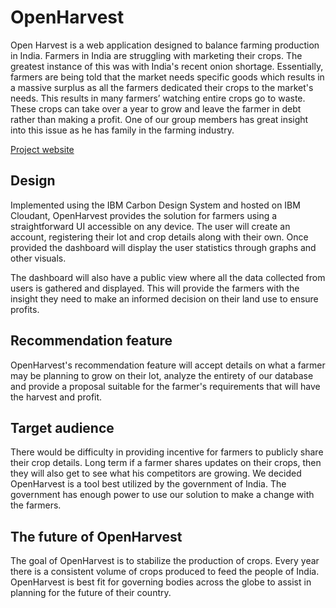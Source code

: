 # OpenHarvest

Open Harvest is a web application designed to balance farming production in India. Farmers in India are struggling with marketing their crops. The greatest instance of this was with India's recent onion shortage. Essentially, farmers are being told that the market needs specific goods which results in a massive surplus as all the farmers dedicated their crops to the market's needs. This results in many farmers’ watching entire crops go to waste. These crops can take over a year to grow and leave the farmer in debt rather than making a profit. One of our group members has great insight into this issue as he has family in the farming industry.

[Project website](https://openharvest.net)

## Design

Implemented using the IBM Carbon Design System and hosted on IBM Cloudant, OpenHarvest provides the solution for farmers using a straightforward UI accessible on any device. The user will create an account, registering their lot and crop details along with their own. Once provided the dashboard will display the user statistics through graphs and other visuals.

The dashboard will also have a public view where all the data collected from users is gathered and displayed. This will provide the farmers with the insight they need to make an informed decision on their land use to ensure profits.

## Recommendation feature

OpenHarvest's recommendation feature will accept details on what a farmer may be planning to grow on their lot, analyze the entirety of our database and provide a proposal suitable for the farmer's requirements that will have the harvest and profit.

## Target audience

There would be difficulty in providing incentive for farmers to publicly share their crop details. Long term if a farmer shares updates on their crops, then they will also get to see what his competitors are growing. We decided OpenHarvest is a tool best utilized by the government of India. The government has enough power to use our solution to make a change with the farmers.

## The future of OpenHarvest

The goal of OpenHarvest is to stabilize the production of crops. Every year there is a consistent volume of crops produced to feed the people of India. OpenHarvest is best fit for governing bodies across the globe to assist in planning for the future of their country.
